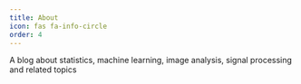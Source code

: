```yaml
---
title: About
icon: fas fa-info-circle
order: 4
---
```


A blog about statistics, machine learning, image analysis, signal processing and related topics
